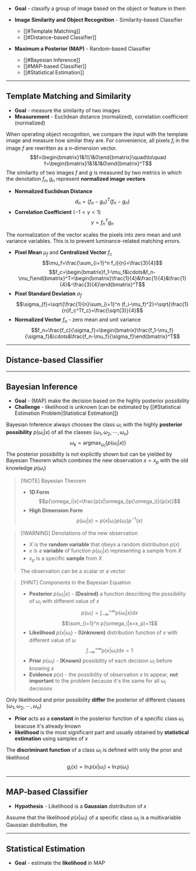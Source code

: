 + **Goal** - classify a group of image based on the object or feature in them

+ **Image Similarity and Object Recognition** - Similarity-based Classifier
	+ [[#Template Matching]]
	+ [[#Distance-based Classifier]]
+ **Maximum a Posterior (MAP)** - Random-based Classifier
	+ [[#Bayesian Inference]]
	+ [[#MAP-based Classifier]]
	+ [[#Statistical Estimation]]


---
## Template Matching and Similarity

+ **Goal** - measure the similarity of two images
+ **Measurement** - Euclidean distance (normalized), correlation coefficient (normalized)

When operating object recognition, we compare the input with the template image and measure how similar they are. For convenience, all pixels $f_i$ in the image $f$ are rewritten as a $n$-dimension vector.
$$f=\begin{bmatrix}1&1\\1&0\end{bmatrix}\quad\to\quad f=\begin{bmatrix}1&1&1&0\end{bmatrix}^T$$
The similarity of two images $f$ and $g$  is measured by two metrics in which the denotation $f_n, g_n$ represent **normalized image vectors**

+ **Normalized Euclidean Distance**
$$d_n=(f_n-g_n)^T(f_n-g_n)$$
+ **Correlation Coefficient** ($-1<\gamma<1$)
$$\gamma=f_n^T g_n$$

The normalization of the vector scales the pixels into zero mean and unit variance variables. This is to prevent luminance-related matching errors.

+ **Pixel Mean** $\mu_f$ and **Centralized Vector** $f_c$ 
$$\mu_f=\frac{\sum_{i=1}^n f_i}{n}=\frac{3}{4}$$
$$f_c=\begin{bmatrix}f_1-\mu_f&\cdots&f_n-\mu_f\end{bmatrix}^T=\begin{bmatrix}\frac{1}{4}&\frac{1}{4}&\frac{1}{4}&-\frac{3}{4}\end{bmatrix}^T$$
+ **Pixel Standard Deviation** $\sigma_f$
$$\sigma_{f}=\sqrt{\frac{1}{n}\sum_{i=1}^n (f_i-\mu_f)^2}=\sqrt{\frac{1}{n}f_c^Tf_c}=\frac{\sqrt{3}}{4}$$
+ **Normalized Vector** $f_n$ - zero mean and unit variance 
$$f_n=\frac{f_c}{\sigma_f}=\begin{bmatrix}\frac{f_1-\mu_f}{\sigma_f}&\cdots&\frac{f_n-\mu_f}{\sigma_f}\end{bmatrix}^T$$

---
## Distance-based Classifier



---
## Bayesian Inference

+ **Goal** - (MAP) make the decision based on the highly posterior possibility 
+ **Challenge** - likelihood is unknown (can be estimated by [[#Statistical Estimation Problem|Statistical Estimation]])

Bayesian Inference always chooses the class $\omega_i$ with the highly **posterior possibility** $p(\omega_i|x)$ of all the classes $\{\omega_1,\omega_2,\cdots,\omega_n\}$
$$\omega_k=\mathrm{arg}\max_{\omega_i} \{p(\omega_i|x)\}$$
The posterior possibility is not explicitly shown but can be yielded by Bayesian Theorem which combines the new observation $x=x_p$ with the old knowledge $p(\omega_i)$

> [!NOTE] Bayesian Theorem
>+ **1D Form**
> $$p(\omega_i|x)=\frac{p(x|\omega_i)p(\omega_i)}{p(x)}$$
>+ **High Dimension Form** 
> $$p(\omega_i|x)=p(x|\omega_i)p(\omega_i)p^{-1}(x)$$

> [!WARNING] Denotations of the new observation
> + $X$ is the **random variable** that obeys a random distribution $p(x)$
> + $x$ is a **variable** of function $p(\omega_i|x)$ representing a sample from $X$
> + $x_p$ is a specific **sample** from $X$
> 
> The observation can be a scalar or a vector

> [!HINT] Components in the Bayesian Equation
> + **Posterior** $p(\omega_i|x)$ - **(Desired)** a function describing the possibility of $\omega_i$ with different value of $x$ 
$$p(\omega_i)=\int_{-\infty}^{+\infty}p(\omega_i|x)\mathrm{d}x$$
$$\sum_{i=1}^n p(\omega_i|x=x_p)=1$$
> + **Likelihood** $p(x|\omega_i)$ - **(Unknown)** distribution function of $x$ with different value of $\omega$
$$\int_{-\infty}^{+\infty}p(x|\omega_i)\mathrm{d}x=1$$
> + **Prior** $p(\omega_i)$ - **(Known)** possibility of each decision $\omega_i$ before knowing $x$
> + **Evidence** $p(x)$ - the possibility of observation $x$ to appear, **not important** to the problem because it's the same for all $\omega_i$ decisions

Only likelihood and prior possibility **differ** the posterior of different classes $\{\omega_1,\omega_2,\cdots,\omega_n\}$

+ **Prior** acts as a **constant** in the posterior function of a specific class $\omega_i$ beacuse it's already known
+ **likelihood** is the most significant part and usually obtained by **statistical estimation** using samples of $x$

The **discriminant function** of a class $\omega_i$ is defined with only the prior and likelihood
$$g_i(x)=\ln p(x|\omega_i)+\ln p(\omega_i)$$

---
## MAP-based Classifier

+ **Hypothesis** - Likelihood is a **Gaussian** distribution of $x$

Assume that the likelihood $p(x|\omega_i)$ of a specific class $\omega_i$ is a multivariable Gaussian distribution, the 



---
## Statistical Estimation

+ **Goal** - estimate the **likelihood** in MAP



